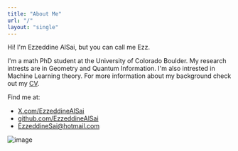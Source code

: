 ```yaml
---
title: "About Me"
url: "/"
layout: "single"
---
```


Hi! I'm Ezzeddine AlSai, but you can call me Ezz.

I'm a math PhD student at the University of Colorado Boulder. My research intrests are in Geometry and Quantum Information. I'm also intrested in Machine Learning theory. For more information about my background check out my [CV](/pdf/CV.pdf).

Find me at:
- [X.com/EzzeddineAlSai](https://X.com/EzzeddineAlSai)
- [github.com/EzzeddineAlSai](https://github.com/EzzeddineSai)
- [EzzeddineSai@hotmail.com](mailto:EzzeddineSai@hotmail.com)

![image](/img/me.jpg)